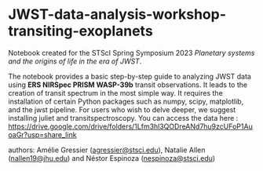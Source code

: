 # JWST-data-analysis-workshop-transiting-exoplanets
Notebook created for the STScI Spring Symposium 2023 *Planetary systems and the origins of life in the era of JWST*. 

The notebook provides a basic step-by-step guide to analyzing JWST data using **ERS NIRSpec PRISM WASP-39b** transit observations. It leads to the creation of transit spectrum in the most simple way.
It requires the installation of certain Python packages such as numpy, scipy, matplotlib, and the jwst pipeline. For users who wish to delve deeper, we suggest installing juliet and transitspectroscopy.
You can access the data here : https://drive.google.com/drive/folders/1Lfm3hl3QODreANd7hu9zcUFoP1AuoaGr?usp=share_link 

authors: Amélie Gressier (agressier@stsci.edu), Natalie Allen (nallen19@jhu.edu) and Néstor Espinoza (nespinoza@stsci.edu)
